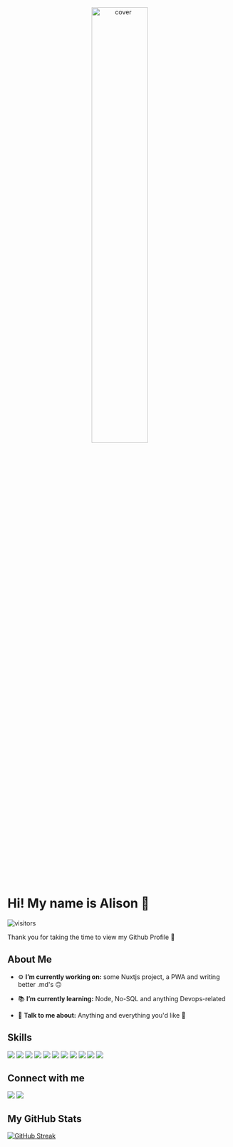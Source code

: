 <div align="center">
<img width="auto" height = "50%" src="https://res.cloudinary.com/dhlpkwga4/image/upload/v1627197433/resized-brand-logo_wiarjf.svg" alt="cover" />
</div>

<h1>  Hi! My name is Alison 🦄 </h1>
<p align='center'>

![visitors](https://visitor-badge.glitch.me/badge?page_id=AlisonV2.AlisonV2)

</p>
<div size='25px'> Thank you for taking the time to view my Github Profile 🤩
</div>


<h2> About Me </h2>

- ⚙️ **I’m currently working on:** some Nuxtjs project, a PWA and writing better .md's 🙃

- 📚 **I’m currently learning:** Node, No-SQL and anything Devops-related

- 💬 **Talk to me about:** Anything and everything you'd like 🤪

<h2> Skills </h2>

<img src="https://img.shields.io/badge/nuxt.js-00C58E?style=for-the-badge&logo=nuxtdotjs&logoColor=white"/> <img src="https://img.shields.io/badge/Vue.js-35495E?style=for-the-badge&logo=vuedotjs&logoColor=4FC08D"/> <img src="https://img.shields.io/badge/Sass-CC6699?style=for-the-badge&logo=sass&logoColor=white"/> <img src="https://img.shields.io/badge/firebase-ffca28?style=for-the-badge&logo=firebase&logoColor=black"/> <img src="https://img.shields.io/badge/Express.js-000000?style=for-the-badge&logo=express&logoColor=white"/> <img src="https://img.shields.io/badge/Bootstrap-563D7C?style=for-the-badge&logo=bootstrap&logoColor=white"/> <img src="https://img.shields.io/badge/React-20232A?style=for-the-badge&logo=react&logoColor=61DAFB"/> <img src="https://img.shields.io/badge/Node.js-339933?style=for-the-badge&logo=nodedotjs&logoColor=white" /> <img src="https://img.shields.io/badge/Symfony-000000?style=for-the-badge&logo=Symfony&logoColor=white" />
<img src="https://img.shields.io/badge/JavaScript-F7DF1E?style=for-the-badge&logo=javascript&logoColor=black" /> <img src="https://img.shields.io/badge/PHP-777BB4?style=for-the-badge&logo=php&logoColor=white" />

<h2> Connect with me </h2>

<a href="https://www.linkedin.com/in/alison-vandromme"><img src="https://img.shields.io/badge/LinkedIn-0077B5?style=for-the-badge&logo=linkedin&logoColor=white" /></a>
<a href="https://www.alisonvandromme.com"><img src="https://img.shields.io/badge/Portfolio-49BFC7?style=for-the-badge" /></a>

  
<h2> My GitHub Stats </h2>

[![GitHub Streak](http://github-readme-streak-stats.herokuapp.com?user=AlisonV2&theme=dark&background=1D1D1D&ring=B6E5E9&border=8E8E8E&stroke=D2D2D2&fire=49BFC7&currStreakNum=49BFC7&sideNums=49BFC7&currStreakLabel=49BFC7&sideLabels=D2D2D2&dates=8E8E8E)](https://git.io/streak-stats)
